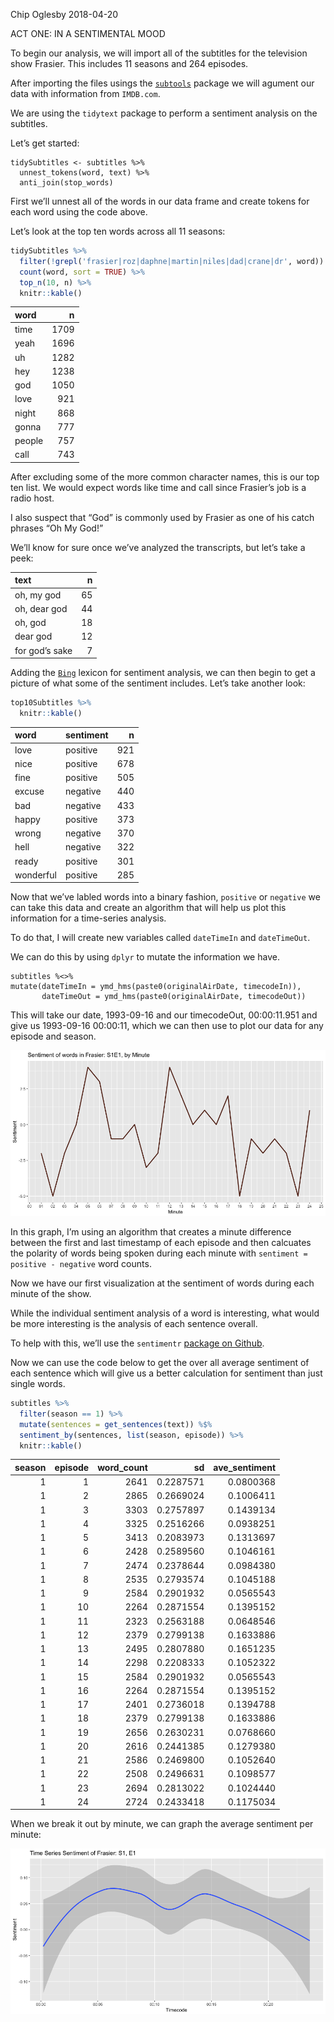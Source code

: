 Chip Oglesby
2018-04-20

ACT ONE: IN A SENTIMENTAL MOOD

To begin our analysis, we will import all of the subtitles for the
television show Frasier. This includes 11 seasons and 264 episodes.

After importing the files usings the
[`subtools`](https://github.com/fkeck/subtools) package we will agument
our data with information from `IMDB.com`.

We are using the `tidytext` package to perform a sentiment analysis on
the subtitles.

Let’s get started:

    tidySubtitles <- subtitles %>%
      unnest_tokens(word, text) %>%
      anti_join(stop_words)

First we’ll unnest all of the words in our data frame and create tokens
for each word using the code above.

Let’s look at the top ten words across all 11 seasons:

``` r
tidySubtitles %>%
  filter(!grepl('frasier|roz|daphne|martin|niles|dad|crane|dr', word)) %>%
  count(word, sort = TRUE) %>%
  top_n(10, n) %>%
  knitr::kable()
```

| word   |    n |
| :----- | ---: |
| time   | 1709 |
| yeah   | 1696 |
| uh     | 1282 |
| hey    | 1238 |
| god    | 1050 |
| love   |  921 |
| night  |  868 |
| gonna  |  777 |
| people |  757 |
| call   |  743 |

After excluding some of the more common character names, this is our top
ten list. We would expect words like time and call since Frasier’s job
is a radio host.

I also suspect that “God” is commonly used by Frasier as one of his
catch phrases “Oh My God\!”

We’ll know for sure once we’ve analyzed the transcripts, but let’s take
a peek:

| text           |  n |
| :------------- | -: |
| oh, my god     | 65 |
| oh, dear god   | 44 |
| oh, god        | 18 |
| dear god       | 12 |
| for god’s sake |  7 |

Adding the [`Bing`](https://www.tidytextmining.com/sentiment.html)
lexicon for sentiment analysis, we can then begin to get a picture of
what some of the sentiment includes. Let’s take another look:

``` r
top10Subtitles %>%
  knitr::kable()
```

| word      | sentiment |   n |
| :-------- | :-------- | --: |
| love      | positive  | 921 |
| nice      | positive  | 678 |
| fine      | positive  | 505 |
| excuse    | negative  | 440 |
| bad       | negative  | 433 |
| happy     | positive  | 373 |
| wrong     | negative  | 370 |
| hell      | negative  | 322 |
| ready     | positive  | 301 |
| wonderful | positive  | 285 |

Now that we’ve labled words into a binary fashion, `positive` or
`negative` we can take this data and create an algorithm that will help
us plot this information for a time-series analysis.

To do that, I will create new variables called `dateTimeIn` and
`dateTimeOut`.

We can do this by using `dplyr` to mutate the information we have.

    subtitles %<>%
    mutate(dateTimeIn = ymd_hms(paste0(originalAirDate, timecodeIn)),
           dateTimeOut = ymd_hms(paste0(originalAirDate, timecodeOut))

This will take our date, 1993-09-16 and our timecodeOut, 00:00:11.951
and give us 1993-09-16 00:00:11, which we can then use to plot our data
for any episode and season.

![](../images/minuteSentiment.png)

In this graph, I’m using an algorithm that creates a minute difference
between the first and last timestamp of each episode and then calcuates
the polarity of words being spoken during each minute with `sentiment =
positive - negative` word counts.

Now we have our first visualization at the sentiment of words during
each minute of the show.

While the individual sentiment analysis of a word is interesting, what
would be more interesting is the analysis of each sentence overall.

To help with this, we’ll use the `sentimentr` [package on
Github](https://github.com/trinker/sentimentr).

Now we can use the code below to get the over all average sentiment of
each sentence which will give us a better calculation for sentiment than
just single words.

``` r
subtitles %>%
  filter(season == 1) %>%
  mutate(sentences = get_sentences(text)) %$%
  sentiment_by(sentences, list(season, episode)) %>%
  knitr::kable()
```

| season | episode | word\_count |        sd | ave\_sentiment |
| -----: | ------: | ----------: | --------: | -------------: |
|      1 |       1 |        2641 | 0.2287571 |      0.0800368 |
|      1 |       2 |        2865 | 0.2669024 |      0.1006411 |
|      1 |       3 |        3303 | 0.2757897 |      0.1439134 |
|      1 |       4 |        3325 | 0.2516266 |      0.0938251 |
|      1 |       5 |        3413 | 0.2083973 |      0.1313697 |
|      1 |       6 |        2428 | 0.2589560 |      0.1046161 |
|      1 |       7 |        2474 | 0.2378644 |      0.0984380 |
|      1 |       8 |        2535 | 0.2793574 |      0.1045188 |
|      1 |       9 |        2584 | 0.2901932 |      0.0565543 |
|      1 |      10 |        2264 | 0.2871554 |      0.1395152 |
|      1 |      11 |        2323 | 0.2563188 |      0.0648546 |
|      1 |      12 |        2379 | 0.2799138 |      0.1633886 |
|      1 |      13 |        2495 | 0.2807880 |      0.1651235 |
|      1 |      14 |        2298 | 0.2208333 |      0.1052322 |
|      1 |      15 |        2584 | 0.2901932 |      0.0565543 |
|      1 |      16 |        2264 | 0.2871554 |      0.1395152 |
|      1 |      17 |        2401 | 0.2736018 |      0.1394788 |
|      1 |      18 |        2379 | 0.2799138 |      0.1633886 |
|      1 |      19 |        2656 | 0.2630231 |      0.0768660 |
|      1 |      20 |        2616 | 0.2441385 |      0.1279380 |
|      1 |      21 |        2586 | 0.2469800 |      0.1052640 |
|      1 |      22 |        2508 | 0.2496631 |      0.1098577 |
|      1 |      23 |        2694 | 0.2813022 |      0.1024440 |
|      1 |      24 |        2724 | 0.2433418 |      0.1175034 |

When we break it out by minute, we can graph the average sentiment per
minute:

![](../images/timeSeriesSentimentSentences.png)
